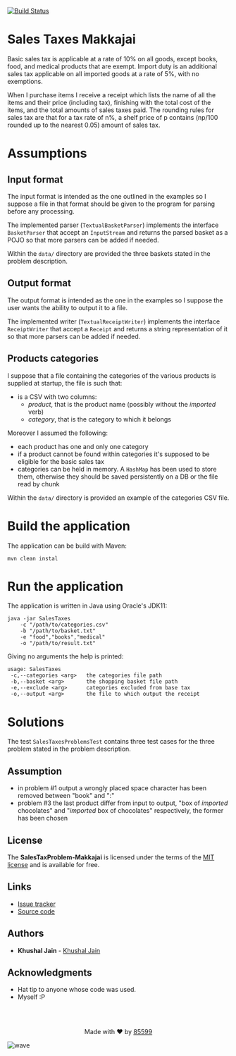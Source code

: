[![Build Status](https://www.travis-ci.org/Arci/sales-taxes.svg?branch=master)](https://www.travis-ci.org/Arci/sales-taxes)

# Sales Taxes Makkajai
Basic sales tax is applicable at a rate of 10% on all goods, except books, food, and medical products that are exempt. Import duty is an additional sales tax applicable on all imported goods at a rate of 5%, with no exemptions.

When I purchase items I receive a receipt which lists the name of all the items and their price (including tax), finishing with the total cost of the items, and the total amounts of sales taxes paid. The rounding rules for sales tax are that for a tax rate of n%, a shelf price of p contains (np/100 rounded up to the nearest 0.05) amount of sales tax.

# Assumptions

## Input format
The input format is intended as the one outlined in the examples so I suppose a file in that format should be given to the program for parsing before any processing.

The implemented parser (`TextualBasketParser`) implements the interface `BasketParser` that accept an `InputStream` and returns the parsed basket as a POJO so that more parsers can be added if needed.

Within the `data/` directory are provided the three baskets stated in the problem description.

## Output format
The output format is intended as the one in the examples so I suppose the user wants the ability to output it to a file.

The implemented writer (`TextualReceiptWriter`) implements the interface `ReceiptWriter` that accept a `Receipt` and returns a string representation of it so that more parsers can be added if needed.

## Products categories
I suppose that a file containing the categories of the various products is supplied at startup, the file is such that:
- is a CSV with two columns: 
    - *product*, that is the product name (possibly without the _imported_ verb)
    - *category*, that is the category to which it belongs

Moreover I assumed the following:
- each product has one and only one category
- if a product cannot be found within categories it's supposed to be eligible for the basic sales tax
- categories can be held in memory. A `HashMap` has been used to store them, otherwise they should be saved persistently on a DB or the file read by chunk

Within the `data/` directory is provided an example of the categories CSV file.

# Build the application
The application can be build with Maven:

```
mvn clean instal
```

# Run the application
The application is written in Java using Oracle's JDK11:

```
java -jar SalesTaxes 
    -c "/path/to/categories.csv" 
    -b "/path/to/basket.txt" 
    -e "food","books","medical" 
    -o "/path/to/result.txt"
```

Giving no arguments the help is printed:

```
usage: SalesTaxes
 -c,--categories <arg>   the categories file path
 -b,--basket <arg>       the shopping basket file path
 -e,--exclude <arg>      categories excluded from base tax
 -o,--output <arg>       the file to which output the receipt
```

# Solutions

The test `SalesTaxesProblemsTest` contains three test cases for the three problem stated in the problem description.

## Assumption 
- in problem #1 output a wrongly placed space character has been removed between "book" and ":"
- problem #3 the last product differ from input to output, "box of *imported* chocolates" and "*imported* box of chocolates" respectively, the former has been chosen

## License
The **SalesTaxProblem-Makkajai** is licensed under the terms of the [MIT license](LICENSE) and is available for free.

## Links
-   [Issue tracker](https://github.com/85599/sales-tax-makkajai/issues)
-   [Source code](https://github.com/85599/sales-tax-makkajai)

## Authors
* **Khushal Jain** - [Khushal Jain](https://github.com/85599/)


## Acknowledgments
* Hat tip to anyone whose code was used.
* Myself :P

<br><br>
<p align="center">
  Made with ❤️ by <a href="https://github.com/85599">85599</a>
</p>

![wave](http://cdn.thekrishna.in/img/common/border.png)

